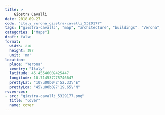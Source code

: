 ```yaml
---
title: > 
    Giostra Cavalli
date: 2018-09-27
code: "italy_verona_giostra-cavalli_5329177"
tags: ["giostra-cavalli", "map", "architecture", "buildings", "Verona", "Italy"]
categories: ["Maps"]
draft: false
format:
  width: 210
  height: 297
  unit: 'mm'
location:
  place: "Verona"
  country: "Italy"
  latitude: 45.45546002425447
  longitude: 10.714537775746647
  prettyLat: "10\u00b042'52.33\"E"
  prettyLon: "45\u00b027'19.65\"N"
resources:
- src: "giostra-cavalli_5329177.png"
  title: "Cover"
  name: cover
---
```

